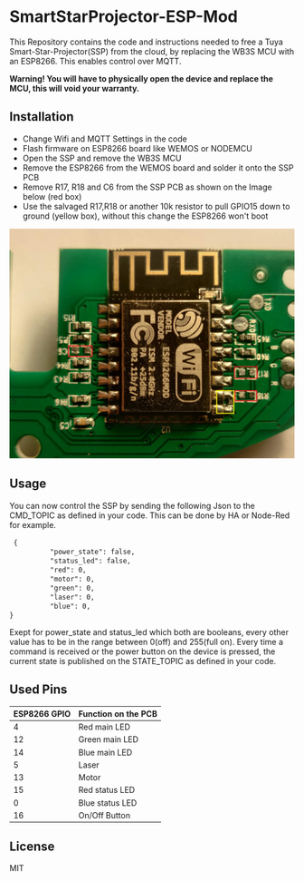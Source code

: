 # SmartStarProjector-ESP-Mod
This Repository contains the code and instructions needed to free a Tuya Smart-Star-Projector(SSP) from the cloud, by replacing the WB3S MCU with an ESP8266. This enables control over MQTT.

**Warning! You will have to physically open the device and replace the MCU, this will void your warranty.**

## Installation
- Change Wifi and MQTT Settings in the code
- Flash firmware on ESP8266 board like WEMOS or NODEMCU
- Open the SSP and remove the WB3S MCU
- Remove the ESP8266 from the WEMOS board and solder it onto the SSP PCB
- Remove  R17, R18 and C6 from the SSP PCB as shown on the Image below (red box)
- Use the salvaged R17,R18 or another 10k resistor to pull GPIO15 down to ground (yellow box), without this change the ESP8266 won't boot

![Alt text](hardware_changes.jpg)

## Usage
 You can now control the SSP by sending the following Json to the CMD_TOPIC as defined in your code. This can be done by HA or Node-Red for example.
 
     {
              "power_state": false,
              "status_led": false,
              "red": 0,
              "motor": 0,
              "green": 0,
              "laser": 0,
              "blue": 0,
    }
    
Exept for power_state and status_led which both are booleans, every other value has to be in the range between 0(off) and 255(full on).
Every time a command is received or the power button on the device is pressed, the current state is published on the STATE_TOPIC as defined in your code.

## Used Pins

| ESP8266 GPIO | Function on the PCB|
| ------ | ------ |
| 4 | Red main LED |
| 12 | Green main LED |
| 14 | Blue main LED |
| 5 | Laser |
| 13 | Motor |
| 15 | Red status LED |
| 0 | Blue status LED |
| 16 | On/Off Button |

## License

MIT
